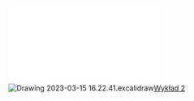 ![AM2-zestaw_02](Notatki/Semestr%202/Analiza%20matematyczna%202.3A/%C4%86wiczenia/%C4%86wiczenia%202/AM2-zestaw_02.pdf)
![Drawing 2023-03-15 16.22.41.excalidraw](Notatki/Semestr%202/Analiza%20matematyczna%202.3A/%C4%86wiczenia/%C4%86wiczenia%202/Drawing%202023-03-15%2016.22.41.excalidraw.svg)[Wykład 2](Notatki/Semestr%202/Analiza%20matematyczna%202.3A/Wyk%C5%82ady/Wyk%C5%82ad%202/Wyk%C5%82ad%202.md)